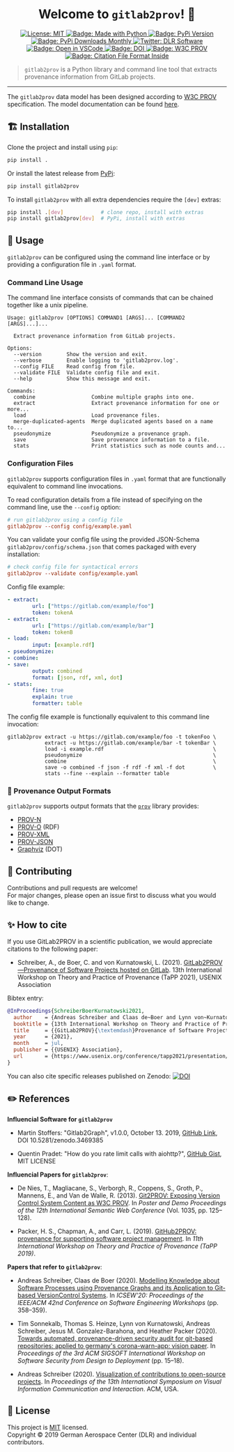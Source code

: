 <h1 align="center">Welcome to <code>gitlab2prov</code>! 👋</h1>
<p align="center">
  <a href="https://github.com/dlr-sc/gitlab2prov/blob/master/LICENSE">
    <img alt="License: MIT" src="https://img.shields.io/badge/license-MIT-yellow.svg" target="_blank" />
  </a>
  <a href="https://img.shields.io/badge/Made%20with-Python-1f425f.svg">
    <img src="https://img.shields.io/badge/Made%20with-Python-1f425f.svg" alt="Badge: Made with Python"/>
  </a>
  <a href="https://pypi.org/project/gitlab2prov/">
    <img src="https://img.shields.io/pypi/v/gitlab2prov" alt="Badge: PyPi Version">
  </a>
  <a href="https://pypistats.org/packages/gitlab2prov">
    <img src="https://img.shields.io/pypi/dm/gitlab2prov" alt="Badge: PyPi Downloads Monthly">
  </a>
  <a href="https://twitter.com/dlr_software">
    <img alt="Twitter: DLR Software" src="https://img.shields.io/twitter/follow/dlr_software.svg?style=social" target="_blank" />
  </a>
  <a href="https://open.vscode.dev/DLR-SC/gitlab2prov">
    <img alt="Badge: Open in VSCode" src="https://img.shields.io/static/v1?logo=visualstudiocode&label=&message=open%20in%20visual%20studio%20code&labelColor=2c2c32&color=007acc&logoColor=007acc" target="_blank" />
  </a>
  <a href="https://zenodo.org/badge/latestdoi/215042878">
    <img alt="Badge: DOI" src="https://zenodo.org/badge/215042878.svg" target="_blank" />
  </a>
  <a href="https://www.w3.org/TR/prov-overview/">
    <img alt="Badge: W3C PROV" src="https://img.shields.io/static/v1?logo=w3c&label=&message=PROV&labelColor=2c2c32&color=007acc&logoColor=007acc?logoWidth=200" target="_blank" />
  </a>
  <a href="https://citation-file-format.github.io/">
    <img alt="Badge: Citation File Format Inside" src="https://img.shields.io/badge/-citable%20software-green" target="_blank" />
  </a>
</p>


> `gitlab2prov` is a Python library and command line tool that extracts provenance information from GitLab projects.

---

The `gitlab2prov` data model has been designed according to [W3C PROV](https://www.w3.org/TR/prov-overview/) specification.
The model documentation can be found [here](https://github.com/DLR-SC/gitlab2prov/tree/master/docs).

## ️🏗️ ️Installation

Clone the project and install using `pip`:
```bash
pip install .
```

Or install the latest release from [PyPi](https://pypi.org/project/gitlab2prov/):
```bash
pip install gitlab2prov
```

To install `gitlab2prov` with all extra dependencies require the `[dev]` extras:
```bash
pip install .[dev]            # clone repo, install with extras
pip install gitlab2prov[dev]  # PyPi, install with extras
```

## 🚀‍ Usage

`gitlab2prov` can be configured using the command line interface or by providing a configuration file in `.yaml` format.

###  Command Line Usage
The command line interface consists of commands that can be chained together like a unix pipeline.

```
Usage: gitlab2prov [OPTIONS] COMMAND1 [ARGS]... [COMMAND2 [ARGS]...]...

  Extract provenance information from GitLab projects.

Options:
  --version        Show the version and exit.
  --verbose        Enable logging to 'gitlab2prov.log'.
  --config FILE    Read config from file.
  --validate FILE  Validate config file and exit.
  --help           Show this message and exit.

Commands:
  combine                  Combine multiple graphs into one.
  extract                  Extract provenance information for one or more...
  load                     Load provenance files.
  merge-duplicated-agents  Merge duplicated agents based on a name to...
  pseudonymize             Pseudonymize a provenance graph.
  save                     Save provenance information to a file.
  stats                    Print statistics such as node counts and...
```

### Configuration Files
`gitlab2prov` supports configuration files in `.yaml` format that are functionally equivalent to command line invocations. 

To read configuration details from a file instead of specifying on the command line, use the `--config` option:
```ini
# run gitlab2prov using a config file
gitlab2prov --config config/example.yaml
```
You can validate your config file using the provided JSON-Schema `gitlab2prov/config/schema.json` that comes packaged with every installation:
```ini
# check config file for syntactical errors
gitlab2prov --validate config/example.yaml
```

Config file example:

```yaml
- extract:
        url: ["https://gitlab.com/example/foo"]
        token: tokenA
- extract:
        url: ["https://gitlab.com/example/bar"]
        token: tokenB
- load:
        input: [example.rdf]
- pseudonymize:
- combine:
- save:
        output: combined
        format: [json, rdf, xml, dot]
- stats:
        fine: true
        explain: true
        formatter: table
```

The config file example is functionally equivalent to this command line invocation:

```
gitlab2prov extract -u https://gitlab.com/example/foo -t tokenFoo \
            extract -u https://gitlab.com/example/bar -t tokenBar \
            load -i example.rdf                                   \
            pseudonymize                                          \
            combine                                               \
            save -o combined -f json -f rdf -f xml -f dot         \
            stats --fine --explain --formatter table
```

### 🎨 Provenance Output Formats

`gitlab2prov` supports output formats that the [`prov`](https://github.com/trungdong/prov) library provides:
* [PROV-N](http://www.w3.org/TR/prov-n/)
* [PROV-O](http://www.w3.org/TR/prov-o/) (RDF)
* [PROV-XML](http://www.w3.org/TR/prov-xml/)
* [PROV-JSON](http://www.w3.org/Submission/prov-json/)
* [Graphviz](https://graphviz.org/) (DOT)

## 🤝 Contributing

Contributions and pull requests are welcome!  
For major changes, please open an issue first to discuss what you would like to change.

## ✨ How to cite

If you use GitLab2PROV in a scientific publication, we would appreciate citations to the following paper:

* Schreiber, A., de Boer, C. and von Kurnatowski, L. (2021). [GitLab2PROV—Provenance of Software Projects hosted on GitLab](https://www.usenix.org/conference/tapp2021/presentation/schreiber). 13th International Workshop on Theory and Practice of Provenance (TaPP 2021), USENIX Association

Bibtex entry:

```BibTeX
@InProceedings{SchreiberBoerKurnatowski2021,
  author    = {Andreas Schreiber and Claas de~Boer and Lynn von~Kurnatowski},
  booktitle = {13th International Workshop on Theory and Practice of Provenance (TaPP 2021)},
  title     = {{GitLab2PROV}{\textemdash}Provenance of Software Projects hosted on GitLab},
  year      = {2021},
  month     = jul,
  publisher = {{USENIX} Association},
  url       = {https://www.usenix.org/conference/tapp2021/presentation/schreiber},
}
```

You can also cite specific releases published on Zenodo: [![DOI](https://zenodo.org/badge/215042878.svg)](https://zenodo.org/badge/latestdoi/215042878)

## ✏️ References

**Influencial Software for `gitlab2prov`**
* Martin Stoffers: "Gitlab2Graph", v1.0.0, October 13. 2019, [GitHub Link](https://github.com/DLR-SC/Gitlab2Graph), DOI 10.5281/zenodo.3469385

* Quentin Pradet: "How do you rate limit calls with aiohttp?", [GitHub Gist](https://gist.github.com/pquentin/5d8f5408cdad73e589d85ba509091741), MIT LICENSE

**Influencial Papers for `gitlab2prov`**:

* De Nies, T., Magliacane, S., Verborgh, R., Coppens, S., Groth, P., Mannens, E., and Van de Walle, R. (2013). [Git2PROV: Exposing Version Control System Content as W3C PROV](https://dl.acm.org/doi/abs/10.5555/2874399.2874431). In *Poster and Demo Proceedings of the 12th International Semantic Web Conference* (Vol. 1035, pp. 125–128).

* Packer, H. S., Chapman, A., and Carr, L. (2019). [GitHub2PROV: provenance for supporting software project management](https://dl.acm.org/doi/10.5555/3359032.3359039). In *11th International Workshop on Theory and Practice of Provenance (TaPP 2019)*.

**Papers that refer to `gitlab2prov`**:

* Andreas Schreiber, Claas de Boer (2020). [Modelling Knowledge about Software Processes using Provenance Graphs and its Application to Git-based VersionControl Systems](https://dl.acm.org/doi/10.1145/3387940.3392220). In *ICSEW'20: Proceedings of the IEEE/ACM 42nd Conference on Software Engineering Workshops* (pp. 358–359).

* Tim Sonnekalb, Thomas S. Heinze, Lynn von Kurnatowski, Andreas Schreiber, Jesus M. Gonzalez-Barahona, and Heather Packer (2020). [Towards automated, provenance-driven security audit for git-based repositories: applied to germany's corona-warn-app: vision paper](https://doi.org/10.1145/3416507.3423190). In *Proceedings of the 3rd ACM SIGSOFT International Workshop on Software Security from Design to Deployment* (pp. 15–18).

* Andreas Schreiber (2020). [Visualization of contributions to open-source projects](https://doi.org/10.1145/3430036.3430057). In *Proceedings of the 13th International Symposium on Visual Information Communication and Interaction*. ACM, USA.

## 📝 License
This project is [MIT](https://github.com/dlr-sc/gitlab2prov/blob/master/LICENSE) licensed.  
Copyright © 2019 German Aerospace Center (DLR) and individual contributors.

